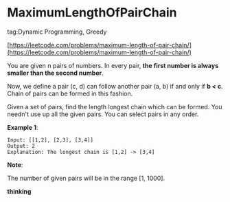 # MaximumLengthOfPairChain #

tag:Dynamic Programming, Greedy

[https://leetcode.com/problems/maximum-length-of-pair-chain/](https://leetcode.com/problems/maximum-length-of-pair-chain/)

You are given n pairs of numbers. In every pair, **the first number is always smaller than the second number**.

Now, we define a pair (c, d) can follow another pair (a, b) if and only if **b < c**. Chain of pairs can be formed in this fashion.

Given a set of pairs, find the length longest chain which can be formed. You needn't use up all the given pairs. You can select pairs in any order.

**Example 1**:

	Input: [[1,2], [2,3], [3,4]]
	Output: 2
	Explanation: The longest chain is [1,2] -> [3,4]

**Note**:

The number of given pairs will be in the range [1, 1000].


**thinking**